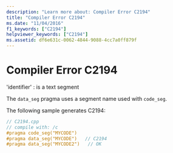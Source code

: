```yaml
---
description: "Learn more about: Compiler Error C2194"
title: "Compiler Error C2194"
ms.date: "11/04/2016"
f1_keywords: ["C2194"]
helpviewer_keywords: ["C2194"]
ms.assetid: df6e631c-0062-4844-9088-4cc7a0ff879f
---
```

# Compiler Error C2194

'identifier' : is a text segment

The `data_seg` pragma uses a segment name used with `code_seg`.

The following sample generates C2194:

```cpp
// C2194.cpp
// compile with: /c
#pragma code_seg("MYCODE")
#pragma data_seg("MYCODE")   // C2194
#pragma data_seg("MYCODE2")   // OK
```
